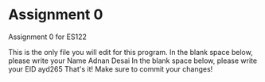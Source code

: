 # Assignment 0

Assignment 0 for ES122

This is the only file you will edit for this program. In the blank space below, please write your Name
Adnan Desai 
In the blank space below, please write your EID
ayd265
That's it! Make sure to commit your changes!
